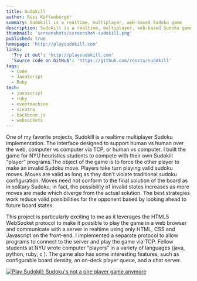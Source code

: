 ```yaml
---
title: Sudokill
author: Ross Kaffenberger
summary: Sudokill is a realtime, multiplayer, web-based Sudoku game
description: Sudokill is a realtime, multiplayer, web-based Sudoku game
thumbnail: 'screenshots/screenshot-sudokill.png'
published: true
homepage: 'http://playsudokill.com'
links:
  'Try it out': 'http://playsudokill.com'
  'Source code on GitHub': 'https://github.com/rossta/sudokill'
tags:
  - Code
  - JavaScript
  - Ruby
tech:
  - javascript
  - ruby
  - eventmachine
  - sinatra
  - backbone.js
  - websockets
---
```


One of my favorite projects, Sudokill is a realtime multiplayer Sudoku implementation. The interface designed to support human vs human over the web, computer vs computer via TCP, or human vs computer. I built the game for NYU heuristics students to compete with their own Sudokill “player” programs.The object of the game is to force the other player to make an invalid Sudoku move. Players take turn playing valid sudoku moves. Moves are valid as long as they don’t violate traditional sudoku configuration. Moves need not conform to the final solution of the board as in solitary Sudoku; in fact, the possibility of invalid states increases as more moves are made which diverge from the actual solution. The best strategies work reduce valid possibilities for the opponent based by looking ahead to future board states.

This project is particularly exciting to me as it leverages the HTML5 WebSocket protocol to make it possible to play the game in a web browser and communicate with a server in realtime using only HTML, CSS and Javascript on the front-end. I implemented a separate protocol to allow programs to connect to the server and play the game via TCP. Fellow students at NYU wrote computer “players” in a variety of languages (java, python, ruby, c ). The game also has some interesting features, such as configurable board density, an on-deck player queue, and a chat server.

[![Play Sudokill: Sudoku's not a one player game anymore](screenshots/screenshot-sudokill.png)](http://playsudokill.com)
